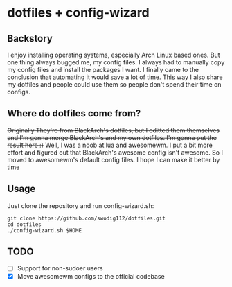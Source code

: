 # dotfiles + config-wizard
## Backstory
I enjoy installing operating systems, especially Arch Linux based ones. But
one thing always bugged me, my config files. I always had to manually copy
my config files and install the packages I want. I finally came to the conclusion
that automating it would save a lot of time. This way I also share my dotfiles
and people could use them so people don't spend their time on configs.

## Where do dotfiles come from?
~~Originally They're from BlackArch's dotfiles, but I editted them themselves and
I'm gonna merge BlackArch's and my own dotfiles. I'm gonna put the result here :)~~
Well, I was a noob at lua and awesomewm. I put a bit more effort and figured out
that BlackArch's awesome config isn't awesome. So I moved to awesomewm's default
config files. I hope I can make it better by time

## Usage
Just clone the repository and run config-wizard.sh:
```
git clone https://github.com/swodig112/dotfiles.git
cd dotfiles
./config-wizard.sh $HOME
```

## TODO
- [ ] Support for non-sudoer users
- [x] Move awesomewm configs to the official codebase
